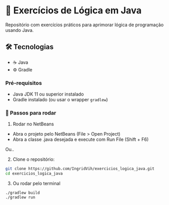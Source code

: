 # 🧩 Exercícios de Lógica em Java

Repositório com exercícios práticos para aprimorar lógica de programação usando Java.

## 🛠 Tecnologias

- ☕ Java
- ⚙️ Gradle

### Pré-requisitos

- Java JDK 11 ou superior instalado
- Gradle instalado (ou usar o wrapper `gradlew`)

### 🚀 Passos para rodar

1. Rodar no NetBeans
- Abra o projeto pelo NetBeans (File > Open Project)
- Abra a classe .java desejada e execute com Run File (Shift + F6)

Ou..

2. Clone o repositório:
```bash
git clone https://github.com/IngridVih/exercicios_logica_java.git
cd exercicios_logica_java
```
3. Ou rodar pelo terminal
```
./gradlew build
./gradlew run
```


